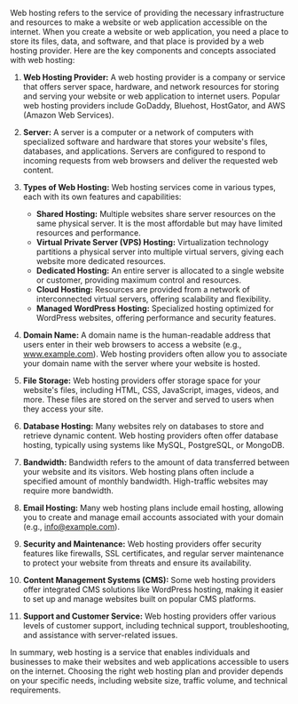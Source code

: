 Web hosting refers to the service of providing the necessary infrastructure and resources to make a website or web application accessible on the internet. When you create a website or web application, you need a place to store its files, data, and software, and that place is provided by a web hosting provider. Here are the key components and concepts associated with web hosting:

1. **Web Hosting Provider:** A web hosting provider is a company or service that offers server space, hardware, and network resources for storing and serving your website or web application to internet users. Popular web hosting providers include GoDaddy, Bluehost, HostGator, and AWS (Amazon Web Services).

2. **Server:** A server is a computer or a network of computers with specialized software and hardware that stores your website's files, databases, and applications. Servers are configured to respond to incoming requests from web browsers and deliver the requested web content.

3. **Types of Web Hosting:** Web hosting services come in various types, each with its own features and capabilities:
   - **Shared Hosting:** Multiple websites share server resources on the same physical server. It is the most affordable but may have limited resources and performance.
   - **Virtual Private Server (VPS) Hosting:** Virtualization technology partitions a physical server into multiple virtual servers, giving each website more dedicated resources.
   - **Dedicated Hosting:** An entire server is allocated to a single website or customer, providing maximum control and resources.
   - **Cloud Hosting:** Resources are provided from a network of interconnected virtual servers, offering scalability and flexibility.
   - **Managed WordPress Hosting:** Specialized hosting optimized for WordPress websites, offering performance and security features.

4. **Domain Name:** A domain name is the human-readable address that users enter in their web browsers to access a website (e.g., www.example.com). Web hosting providers often allow you to associate your domain name with the server where your website is hosted.

5. **File Storage:** Web hosting providers offer storage space for your website's files, including HTML, CSS, JavaScript, images, videos, and more. These files are stored on the server and served to users when they access your site.

6. **Database Hosting:** Many websites rely on databases to store and retrieve dynamic content. Web hosting providers often offer database hosting, typically using systems like MySQL, PostgreSQL, or MongoDB.

7. **Bandwidth:** Bandwidth refers to the amount of data transferred between your website and its visitors. Web hosting plans often include a specified amount of monthly bandwidth. High-traffic websites may require more bandwidth.

8. **Email Hosting:** Many web hosting plans include email hosting, allowing you to create and manage email accounts associated with your domain (e.g., info@example.com).

9. **Security and Maintenance:** Web hosting providers offer security features like firewalls, SSL certificates, and regular server maintenance to protect your website from threats and ensure its availability.

10. **Content Management Systems (CMS):** Some web hosting providers offer integrated CMS solutions like WordPress hosting, making it easier to set up and manage websites built on popular CMS platforms.

11. **Support and Customer Service:** Web hosting providers offer various levels of customer support, including technical support, troubleshooting, and assistance with server-related issues.

In summary, web hosting is a service that enables individuals and businesses to make their websites and web applications accessible to users on the internet. Choosing the right web hosting plan and provider depends on your specific needs, including website size, traffic volume, and technical requirements.